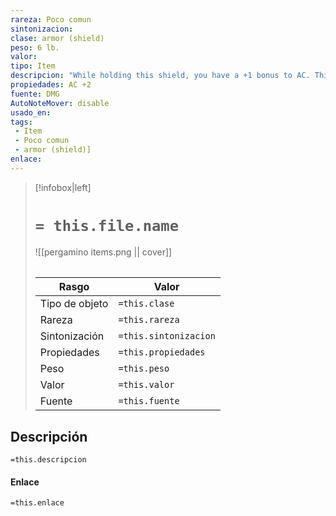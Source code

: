 ```yaml
---
rareza: Poco comun
sintonizacion: 
clase: armor (shield)
peso: 6 lb.
valor: 
tipo: Item
descripcion: "While holding this shield, you have a +1 bonus to AC. This bonus is in addition to the shield&#x27;s normal bonus to AC.A shield is made from wood or metal and is carried in one hand. Wielding a shield increases your Armor Class by 2. You can benefit from only one shield at a time."
propiedades: AC +2
fuente: DMG
AutoNoteMover: disable
usado_en:  
tags: 
 - Item
 - Poco comun
 - armor (shield)]
enlace: 
---
```


> [!infobox|left]
>  # `= this.file.name`
> ![[pergamino items.png || cover]]
> ######   
> |Rasgo | Valor |
> | --- | --- |
> | Tipo de objeto| `=this.clase`|
>  | Rareza| `=this.rareza`|
> | Sintonización | `=this.sintonizacion` |
> | Propiedades | `=this.propiedades` |
>  | Peso | `=this.peso` |
> | Valor | `=this.valor` |
> | Fuente | `=this.fuente` |


## Descripción
`=this.descripcion`

#### Enlace
`=this.enlace`